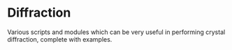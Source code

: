 # Diffraction
Various scripts and modules which can be very useful in performing crystal diffraction, complete with examples.
